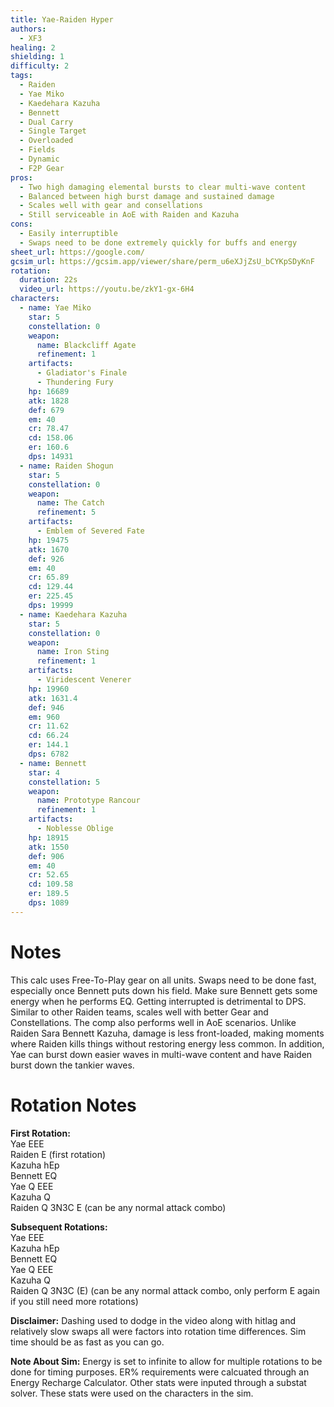 ```yaml
---
title: Yae-Raiden Hyper
authors:
  - XF3
healing: 2
shielding: 1
difficulty: 2
tags:
  - Raiden
  - Yae Miko
  - Kaedehara Kazuha
  - Bennett
  - Dual Carry
  - Single Target
  - Overloaded
  - Fields
  - Dynamic
  - F2P Gear
pros:
  - Two high damaging elemental bursts to clear multi-wave content
  - Balanced between high burst damage and sustained damage
  - Scales well with gear and consellations
  - Still serviceable in AoE with Raiden and Kazuha
cons:
  - Easily interruptible 
  - Swaps need to be done extremely quickly for buffs and energy
sheet_url: https://google.com/
gcsim_url: https://gcsim.app/viewer/share/perm_u6eXJjZsU_bCYKpSDyKnF
rotation:
  duration: 22s
  video_url: https://youtu.be/zkY1-gx-6H4
characters:
  - name: Yae Miko
    star: 5
    constellation: 0
    weapon:
      name: Blackcliff Agate
      refinement: 1
    artifacts:
      - Gladiator's Finale
      - Thundering Fury
    hp: 16689
    atk: 1828
    def: 679
    em: 40
    cr: 78.47
    cd: 158.06
    er: 160.6
    dps: 14931
  - name: Raiden Shogun
    star: 5
    constellation: 0
    weapon:
      name: The Catch
      refinement: 5
    artifacts:
      - Emblem of Severed Fate
    hp: 19475
    atk: 1670
    def: 926
    em: 40
    cr: 65.89
    cd: 129.44
    er: 225.45
    dps: 19999
  - name: Kaedehara Kazuha
    star: 5
    constellation: 0
    weapon:
      name: Iron Sting
      refinement: 1
    artifacts:
      - Viridescent Venerer
    hp: 19960
    atk: 1631.4
    def: 946
    em: 960
    cr: 11.62
    cd: 66.24
    er: 144.1
    dps: 6782
  - name: Bennett
    star: 4
    constellation: 5
    weapon:
      name: Prototype Rancour
      refinement: 1
    artifacts:
      - Noblesse Oblige
    hp: 18915
    atk: 1550
    def: 906
    em: 40
    cr: 52.65
    cd: 109.58
    er: 189.5
    dps: 1089
---
```


# **Notes**

This calc uses Free-To-Play gear on all units. Swaps need to be done fast, especially once Bennett puts down his field. Make sure Bennett gets some energy when he performs EQ. Getting interrupted is detrimental to DPS. Similar to other Raiden teams, scales well with better Gear and Constellations. The comp also performs well in AoE scenarios. Unlike Raiden Sara Bennett Kazuha, damage is less front-loaded, making moments where Raiden kills things without restoring energy less common. In addition, Yae can burst down easier waves in multi-wave content and have Raiden burst down the tankier waves. 

# **Rotation Notes**

**First Rotation:**  
Yae EEE  
Raiden E (first rotation)  
Kazuha hEp  
Bennett EQ  
Yae Q EEE  
Kazuha Q  
Raiden Q 3N3C E (can be any normal attack combo)  

**Subsequent Rotations:**  
Yae EEE  
Kazuha hEp  
Bennett EQ  
Yae Q EEE  
Kazuha Q   
Raiden Q 3N3C (E) (can be any normal attack combo, only perform E again if you still need more rotations)

**Disclaimer:** Dashing used to dodge in the video along with hitlag and relatively slow swaps all were factors into rotation time differences. Sim time should be as fast as you can go.

**Note About Sim:** Energy is set to infinite to allow for multiple rotations to be done for timing purposes. ER% requirements were calcuated through an Energy Recharge Calculator. Other stats were inputed through a substat solver. These stats were used on the characters in the sim.
